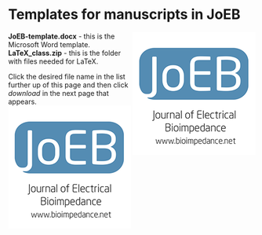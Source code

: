 # Templates for manuscripts in JoEB

<img align="right" src="JoEB-logo-1.png">

**JoEB-template.docx** - this is the Microsoft Word template.\
**LaTeX_class.zip** - this is the folder with files needed for LaTeX.

Click the desired file name in the list further up of this page and then click *download* in the next page that appears.\
![JoEB Logo](JoEB-logo-1.png)
